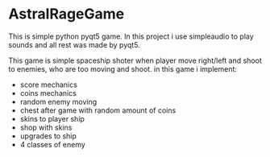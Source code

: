 # AstralRageGame

This is simple python pyqt5 game.
In this project i use simpleaudio to play sounds and all rest was made by pyqt5.

This game is simple spaceship shoter when player move right/left and shoot to enemies, who are too moving and shoot.
in this game i implement:
  - score mechanics
  - coins mechanics
  - random enemy moving
  - chest after game with random amount of coins
  - skins to player ship
  - shop with skins
  - upgrades to ship
  - 4 classes of enemy
